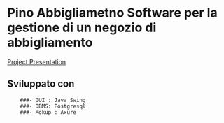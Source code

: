 # Pino Abbigliametno  Software per la gestione di un negozio di abbigliamento

[Project Presentation](https://github.com/Soli99/PinoShop/blob/master/Pdf%20Unico.pdf)

## Sviluppato con
        ###- GUI : Java Swing
        ###- DBMS: Postgresql
        ###- Mokup : Axure
